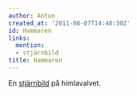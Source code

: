 ```yaml
---
author: Anton
created_at: '2011-08-07T14:48:30Z'
id: Hammaren
links:
  mention:
  - stjärnbild
title: Hammaren
---
```


En [stjärnbild] på himlavalvet.

  [stjärnbild]: stjärnbild
